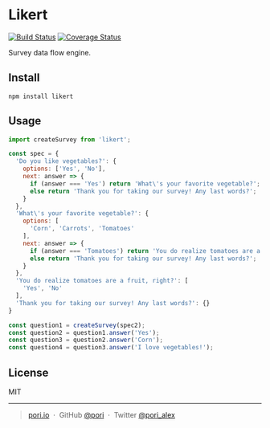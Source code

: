 # Likert

[![Build Status](https://travis-ci.org/pori/likert.svg?branch=master)](https://travis-ci.org/pori/likert)
[![Coverage Status](https://coveralls.io/repos/github/pori/likert/badge.svg?branch=master)](https://coveralls.io/github/pori/likert?branch=master)

Survey data flow engine.

## Install

```
npm install likert
```

## Usage

```js
import createSurvey from 'likert';

const spec = {
  'Do you like vegetables?': {
    options: ['Yes', 'No'],
    next: answer => {
      if (answer === 'Yes') return 'What\'s your favorite vegetable?';
      else return 'Thank you for taking our survey! Any last words?';
    }
  },
  'What\'s your favorite vegetable?': {
    options: [
      'Corn', 'Carrots', 'Tomatoes'
    ],
    next: answer => {
      if (answer === 'Tomatoes') return 'You do realize tomatoes are a fruit, right?';
      else return 'Thank you for taking our survey! Any last words?'; 
    }
  },
  'You do realize tomatoes are a fruit, right?': [
    'Yes', 'No'
  ],
  'Thank you for taking our survey! Any last words?': {} 
}

const question1 = createSurvey(spec2);
const question2 = question1.answer('Yes');
const question3 = question2.answer('Corn');
const question4 = question3.answer('I love vegetables!');
```

## License

MIT

---

> [pori.io](http://pori.io) &nbsp;&middot;&nbsp;
> GitHub [@pori](https://github.com/pori) &nbsp;&middot;&nbsp;
> Twitter [@pori_alex](https://twitter.com/pori_alex)

